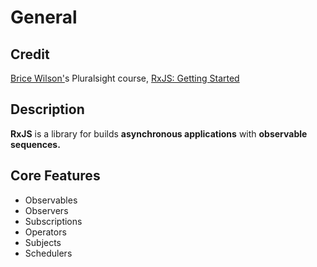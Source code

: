 # General

## Credit

[Brice Wilson'](http://www.bricewilson.net/)s Pluralsight course, [RxJS: Getting Started](https://app.pluralsight.com/library/courses/rxjs-getting-started/table-of-contents)

## Description

**RxJS** is a library for builds **asynchronous applications** with **observable sequences.**

## Core Features

* Observables
* Observers
* Subscriptions
* Operators
* Subjects
* Schedulers

